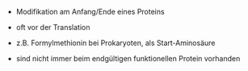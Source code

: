 - Modifikation am Anfang/Ende eines Proteins
- oft vor der Translation 
- z.B. Formylmethionin bei Prokaryoten, als Start-Aminosäure

- sind nicht immer beim endgültigen funktionellen Protein vorhanden 
